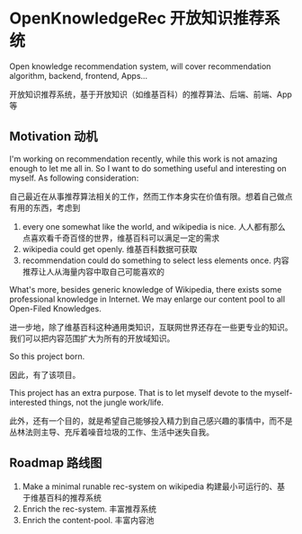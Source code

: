 # OpenKnowledgeRec 开放知识推荐系统

Open knowledge recommendation system, will cover recommendation algorithm, backend, frontend, Apps...

开放知识推荐系统，基于开放知识（如维基百科）的推荐算法、后端、前端、App等

## Motivation 动机

I'm working on recommendation recently, while this work is not amazing enough to let me all in. So I want to 
do something useful and interesting on myself. As following consideration:

自己最近在从事推荐算法相关的工作，然而工作本身实在价值有限。想着自己做点有用的东西，考虑到

1. every one somewhat like the world, and wikipedia is nice. 人人都有那么点喜欢看千奇百怪的世界，维基百科可以满足一定的需求
2. wikipedia could get openly. 维基百科数据可获取
3. recommendation could do something to select less elements once. 内容推荐让人从海量内容中取自己可能喜欢的

What's more, besides generic knowledge of Wikipedia, there exists some professional knowledge in Internet.
We may enlarge our content pool to all Open-Filed Knowledges.

进一步地，除了维基百科这种通用类知识，互联网世界还存在一些更专业的知识。我们可以把内容范围扩大为所有的开放域知识。

So this project born.

因此，有了该项目。

This project has an extra purpose. 
That is to let myself devote to the myself-interested things, not the jungle work/life.

此外，还有一个目的，就是希望自己能够投入精力到自己感兴趣的事情中，而不是丛林法则主导、充斥着噪音垃圾的工作、生活中迷失自我。

## Roadmap 路线图

1. Make a minimal runable rec-system on wikipedia 构建最小可运行的、基于维基百科的推荐系统
2. Enrich the rec-system. 丰富推荐系统
3. Enrich the content-pool. 丰富内容池